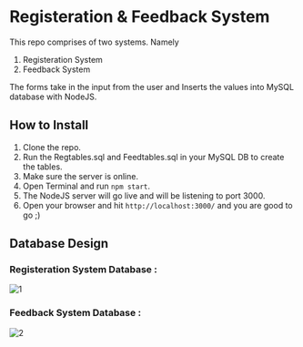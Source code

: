 # Registeration & Feedback System
This repo comprises of two systems. Namely 

1. Registeration System
2. Feedback System 

The forms take in the input from the user and Inserts the values into MySQL database with NodeJS.


## How to Install 
1. Clone the repo.
2. Run the Regtables.sql and Feedtables.sql in your MySQL DB to create the tables.
3. Make sure the server is online.
4. Open Terminal and run ``` npm start ```.
5. The NodeJS server will go live and will be listening to port 3000.
6. Open your browser and hit ``` http://localhost:3000/ ``` and you are good to go ;)


## Database Design 

### Registeration System Database :
![1](https://github.com/Raj2503/DBMS-PROJECT/blob/5cb01e7920c6e05293ab00d75f64fe839cbfd98e/Models/RegisterationModel.png)

### Feedback System Database : 
![2](https://github.com/Raj2503/DBMS-PROJECT/blob/4a7b858b25cd517318cac5a8c60b2153866a2f05/Models/FeedbackModel.png)